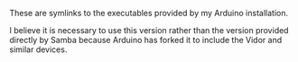 These are symlinks to the executables provided by my Arduino installation.

I believe it is necessary to use this version rather than the version provided directly by Samba because Arduino has forked it to include the Vidor and similar devices.